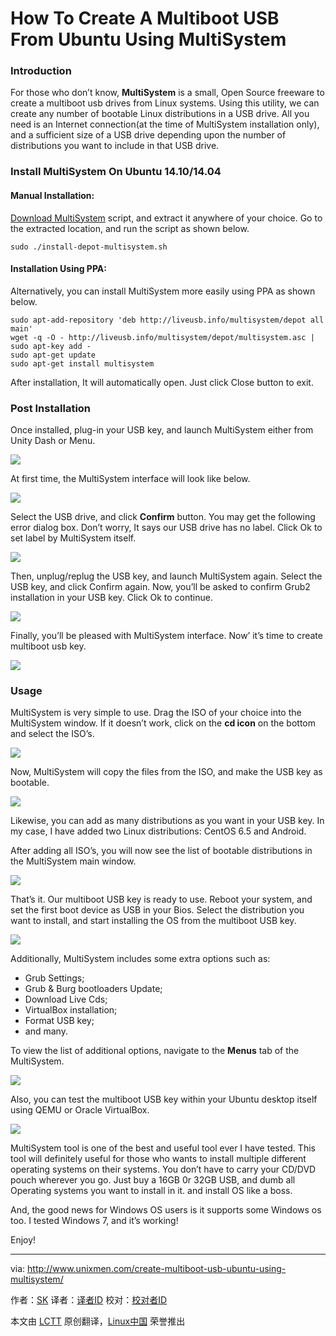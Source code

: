 How To Create A Multiboot USB From Ubuntu Using MultiSystem 
================================================================================
### Introduction ###

For those who don’t know, **MultiSystem** is a small, Open Source freeware to create a multiboot usb drives from Linux systems. Using this utility, we can create any number of bootable Linux distributions in a USB drive. All you need is an Internet connection(at the time of MultiSystem installation only), and a sufficient size of a USB drive depending upon the number of distributions you want to include in that USB drive.

### Install MultiSystem On Ubuntu 14.10/14.04 ###

#### Manual Installation: ####

[Download MultiSystem][1] script, and extract it anywhere of your choice. Go to the extracted location, and run the script as shown below.

    sudo ./install-depot-multisystem.sh

#### Installation Using PPA: ####

Alternatively, you can install MultiSystem more easily using PPA as shown below.

    sudo apt-add-repository 'deb http://liveusb.info/multisystem/depot all main'
    wget -q -O - http://liveusb.info/multisystem/depot/multisystem.asc | sudo apt-key add -
    sudo apt-get update
    sudo apt-get install multisystem

After installation, It will automatically open. Just click Close button to exit.

### Post Installation ###

Once installed, plug-in your USB key, and launch MultiSystem either from Unity Dash or Menu.

![](http://180016988.r.cdn77.net/wp-content/uploads/2014/11/Menu_0012.png)

At first time, the MultiSystem interface will look like below.

![](http://180016988.r.cdn77.net/wp-content/uploads/2014/11/MultiSystem_002.png)

Select the USB drive, and click **Confirm** button. You may get the following error dialog box. Don’t worry, It says our USB drive has no label. Click Ok to set label by MultiSystem itself.

![](http://180016988.r.cdn77.net/wp-content/uploads/2014/11/Error_003.png)

Then, unplug/replug the USB key, and launch MultiSystem again. Select the USB key, and click Confirm again. Now, you’ll be asked to confirm Grub2 installation in your USB key. Click Ok to continue.

![](http://180016988.r.cdn77.net/wp-content/uploads/2014/11/gtkdialog_004.png)

Finally, you’ll be pleased with MultiSystem interface. Now’ it’s time to create multiboot usb key.

![](http://180016988.r.cdn77.net/wp-content/uploads/2014/11/MultiSystem_005.png)

### Usage ###

MultiSystem is very simple to use. Drag the ISO of your choice into the MultiSystem window. If it doesn’t work, click on the **cd icon** on the bottom and select the ISO’s.

![](http://180016988.r.cdn77.net/wp-content/uploads/2014/11/MultiSystem_006.png)

Now, MultiSystem will copy the files from the ISO, and make the USB key as bootable.

![](http://180016988.r.cdn77.net/wp-content/uploads/2014/11/MultiSystem_007.png)

Likewise, you can add as many distributions as you want in your USB key. In my case, I have added two Linux distributions: CentOS 6.5 and Android.

After adding all ISO’s, you will now see the list of bootable distributions in the MultiSystem main window.

![](http://180016988.r.cdn77.net/wp-content/uploads/2014/11/MultiSystem_008.png)

That’s it. Our multiboot USB key is ready to use. Reboot your system, and set the first boot device as USB in your Bios. Select the distribution you want to install, and start installing the OS from the multiboot USB key.

![](http://180016988.r.cdn77.net/wp-content/uploads/2014/11/QEMU_009.png)

Additionally, MultiSystem includes some extra options such as:

- Grub Settings;
- Grub & Burg bootloaders Update;
- Download Live Cds;
- VirtualBox installation;
- Format USB key;
- and many.

To view the list of additional options, navigate to the **Menus** tab of the MultiSystem.

![](http://180016988.r.cdn77.net/wp-content/uploads/2014/11/MultiSystem_010.png)

Also, you can test the multiboot USB key within your Ubuntu desktop itself using QEMU or Oracle VirtualBox.

![](http://180016988.r.cdn77.net/wp-content/uploads/2014/11/MultiSystem_011.png)

MultiSystem tool is one of the best and useful tool ever I have tested. This tool will definitely useful for those who wants to install multiple different operating systems on their systems. You don’t have to carry your CD/DVD pouch wherever you go. Just buy a 16GB 0r 32GB USB, and dumb all Operating systems you want to install in it. and install OS like a boss.

And, the good news for Windows OS users is it supports some Windows os too. I tested Windows 7, and it’s working!

Enjoy!

--------------------------------------------------------------------------------

via: http://www.unixmen.com/create-multiboot-usb-ubuntu-using-multisystem/

作者：[SK][a]
译者：[译者ID](https://github.com/译者ID)
校对：[校对者ID](https://github.com/校对者ID)

本文由 [LCTT](https://github.com/LCTT/TranslateProject) 原创翻译，[Linux中国](http://linux.cn/) 荣誉推出

[a]:http://www.unixmen.com/author/sk/
[1]:http://liveusb.info/multisystem/install-depot-multisystem.sh.tar.bz2
[2]:http://liveusb.info/dotclear/
